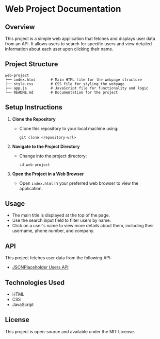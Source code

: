 # Web Project Documentation

## Overview
This project is a simple web application that fetches and displays user data from an API. It allows users to search for specific users and view detailed information about each user upon clicking their name.

## Project Structure
```
web-project
├── index.html       # Main HTML file for the webpage structure
├── style.css        # CSS file for styling the webpage
├── app.js           # JavaScript file for functionality and logic
└── README.md        # Documentation for the project
```

## Setup Instructions
1. **Clone the Repository**
   - Clone this repository to your local machine using:
     ```
     git clone <repository-url>
     ```

2. **Navigate to the Project Directory**
   - Change into the project directory:
     ```
     cd web-project
     ```

3. **Open the Project in a Web Browser**
   - Open `index.html` in your preferred web browser to view the application.

## Usage
- The main title is displayed at the top of the page.
- Use the search input field to filter users by name.
- Click on a user's name to view more details about them, including their username, phone number, and company.

## API
This project fetches user data from the following API:
- [JSONPlaceholder Users API](https://jsonplaceholder.typicode.com/users)

## Technologies Used
- HTML
- CSS
- JavaScript

## License
This project is open-source and available under the MIT License.